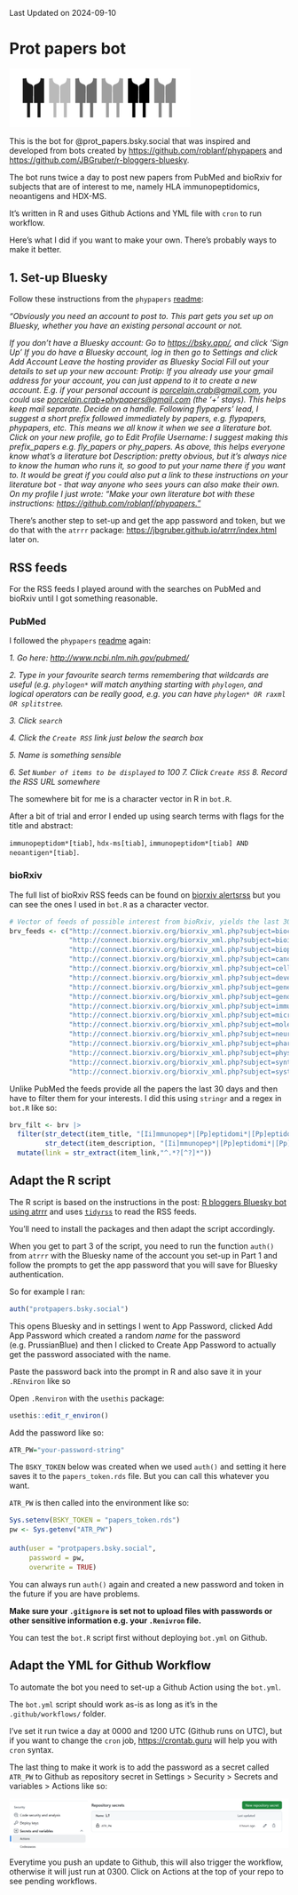 
Last Updated on 2024-09-10

# Prot papers bot

<img src="hlas.png" width="327" />

This is the bot for @prot_papers.bsky.social that was inspired and
developed from bots created by https://github.com/roblanf/phypapers and
https://github.com/JBGruber/r-bloggers-bluesky.

The bot runs twice a day to post new papers from PubMed and bioRxiv for
subjects that are of interest to me, namely HLA immunopeptidomics,
neoantigens and HDX-MS.

It’s written in R and uses Github Actions and YML file with `cron` to
run workflow.

Here’s what I did if you want to make your own. There’s probably ways to
make it better.

## 1. Set-up Bluesky

Follow these instructions from the `phypapers`
[readme](https://github.com/roblanf/phypapers):

<em> “Obviously you need an account to post to. This part gets you set
up on Bluesky, whether you have an existing personal account or not.

If you don’t have a Bluesky account: Go to https://bsky.app/, and click
‘Sign Up’ If you do have a Bluesky account, log in then go to Settings
and click Add Account Leave the hosting provider as Bluesky Social Fill
out your details to set up your new account: Protip: If you already use
your gmail address for your account, you can just append to it to create
a new account. E.g. if your personal account is
porcelain.crab@gmail.com, you could use
porcelain.crab+phypapers@gmail.com (the ‘+’ stays). This helps keep mail
separate. Decide on a handle. Following flypapers’ lead, I suggest a
short prefix followed immediately by papers, e.g. flypapers, phypapers,
etc. This means we all know it when we see a literature bot. Click on
your new profile, go to Edit Profile Username: I suggest making this
prefix_papers e.g. fly_papers or phy_papers. As above, this helps
everyone know what’s a literature bot Description: pretty obvious, but
it’s always nice to know the human who runs it, so good to put your name
there if you want to. It would be great if you could also put a link to
these instructions on your literature bot - that way anyone who sees
yours can also make their own. On my profile I just wrote: “Make your
own literature bot with these instructions:
https://github.com/roblanf/phypapers.” </em>

There’s another step to set-up and get the app password and token, but
we do that with the `atrrr` package:
https://jbgruber.github.io/atrrr/index.html later on.

## RSS feeds

For the RSS feeds I played around with the searches on PubMed and
bioRxiv until I got something reasonable.

### PubMed

I followed the `phypapers`
[readme](https://github.com/roblanf/phypapers) again:

<em>

1\. Go here: <http://www.ncbi.nlm.nih.gov/pubmed/>

2\. Type in your favourite search terms remembering that wildcards are
useful (e.g. `phylogen*` will match anything starting with `phylogen`,
and logical operators can be really good, e.g. you can have
`phylogen* OR raxml OR splitstree`.

3\. Click `search`

4\. Click the `Create RSS` link just below the search box

5\. Name is something sensible

6\. Set `Number of items to be displayed` to 100 7. Click `Create RSS`
8. Record the RSS URL somewhere

</em>

The somewhere bit for me is a character vector in R in `bot.R`.

After a bit of trial and error I ended up using search terms with flags
for the title and abstract:

`immunopeptidom*[tiab]`, `hdx-ms[tiab]`,
`immunopeptidom*[tiab] AND neoantigen*[tiab]`.

### bioRxiv

The full list of bioRxiv RSS feeds can be found on [biorxiv
alertsrss](https://www.biorxiv.org/alertsrss) but you can see the ones I
used in `bot.R` as a character vector.

``` r
# Vector of feeds of possible interest from bioRxiv, yields the last 30 days
brv_feeds <- c("http://connect.biorxiv.org/biorxiv_xml.php?subject=biochemistry",
               "http://connect.biorxiv.org/biorxiv_xml.php?subject=bioinformatics",
               "http://connect.biorxiv.org/biorxiv_xml.php?subject=biophysics",
               "http://connect.biorxiv.org/biorxiv_xml.php?subject=cancer_biology",
               "http://connect.biorxiv.org/biorxiv_xml.php?subject=cell_biology",
               "http://connect.biorxiv.org/biorxiv_xml.php?subject=developmental_biology",
               "http://connect.biorxiv.org/biorxiv_xml.php?subject=genetics",
               "http://connect.biorxiv.org/biorxiv_xml.php?subject=genomics",
               "http://connect.biorxiv.org/biorxiv_xml.php?subject=immunology",
               "http://connect.biorxiv.org/biorxiv_xml.php?subject=microbiology",
               "http://connect.biorxiv.org/biorxiv_xml.php?subject=molecular_biology",
               "http://connect.biorxiv.org/biorxiv_xml.php?subject=neuroscience",
               "http://connect.biorxiv.org/biorxiv_xml.php?subject=pharmacology",
               "http://connect.biorxiv.org/biorxiv_xml.php?subject=physiology",
               "http://connect.biorxiv.org/biorxiv_xml.php?subject=synthetic_biology",
               "http://connect.biorxiv.org/biorxiv_xml.php?subject=systems_biology")
```

Unlike PubMed the feeds provide all the papers the last 30 days and then
have to filter them for your interests. I did this using `stringr` and a
regex in `bot.R` like so:

``` r
brv_filt <- brv |> 
  filter(str_detect(item_title, "[Ii]mmunopep*|[Pp]eptidomi*|[Pp]eptidome|HDX-MS|([Pp]roteogenomics & [Nn]eoantigen)") |
         str_detect(item_description, "[Ii]mmunopep*|[Pp]eptidomi*|[Pp]eptidome|HDX-MS|([Pp]roteogenomics & [Nn]eoantigen)")) |> 
  mutate(link = str_extract(item_link,"^.*?[^?]*"))
```

## Adapt the R script

The R script is based on the instructions in the post: [R bloggers
Bluesky bot using
atrrr](https://www.johannesbgruber.eu/post/2024-01-18-building-r-bloggers-bluesky-bot-with-atrrr/)
and uses [`tidyrss`](https://robertmyles.github.io/tidyRSS/) to read the
RSS feeds.

You’ll need to install the packages and then adapt the script
accordingly.

When you get to part 3 of the script, you need to run the function
`auth()` from `atrrr` with the Bluesky name of the account you set-up in
Part 1 and follow the prompts to get the app password that you will save
for Bluesky authentication.

So for example I ran:

``` r
auth("protpapers.bsky.social")
```

This opens Bluesky and in settings I went to App Password, clicked Add
App Password which created a random *name* for the password
(e.g. PrussianBlue) and then I clicked to Create App Password to
actually get the password associated with the name.

Paste the password back into the prompt in R and also save it in your
`.REnviron` like so

Open `.Renviron` with the `usethis` package:

``` r
usethis::edit_r_environ()
```

Add the password like so:

``` r
ATR_PW="your-password-string"
```

The `BSKY_TOKEN` below was created when we used `auth()` and setting it
here saves it to the `papers_token.rds` file. But you can call this
whatever you want.

`ATR_PW` is then called into the environment like so:

``` r
Sys.setenv(BSKY_TOKEN = "papers_token.rds")
pw <- Sys.getenv("ATR_PW")

auth(user = "protpapers.bsky.social",
     password = pw,
     overwrite = TRUE)
```

You can always run `auth()` again and created a new password and token
in the future if you are have problems.

**Make sure your `.gitignore` is set not to upload files with passwords
or other sensitive information e.g. your `.Renivron` file.**

You can test the `bot.R` script first without deploying `bot.yml` on
Github.

## Adapt the YML for Github Workflow

To automate the bot you need to set-up a Github Action using the
`bot.yml`.

The `bot.yml` script should work as-is as long as it’s in the
`.github/workflows/` folder.

I’ve set it run twice a day at 0000 and 1200 UTC (Github runs on UTC),
but if you want to change the `cron` job, <https://crontab.guru> will
help you with `cron` syntax.

The last thing to make it work is to add the password as a secret called
`ATR_PW` to Github as repository secret in Settings \> Security \>
Secrets and variables \> Actions like so:

![](github-actions.png)

Everytime you push an update to Github, this will also trigger the
workflow, otherwise it will just run at 0300. Click on Actions at the
top of your repo to see pending workflows.
